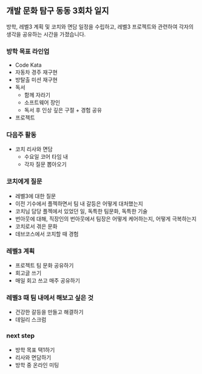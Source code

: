## 개발 문화 탐구 동동 3회차 일지
방학, 레벨3 계획 및 코치와 면담 일정을 수립하고, 레벨3 프로젝트와 관련하여 각자의 생각을 공유하는 시간을 가졌습니다.

### 방학 목표 라인업
- Code Kata
- 자동차 경주 재구현
- 방탈출 미션 재구현
- 독서
    - 함께 자라기
    - 소프트웨어 장인
    - 독서 후 인상 깊은 구절 + 경험 공유
- 프로젝트

### 다음주 활동
- 코치 리사와 면담
    - 수요일 코어 타임 내
    - 각자 질문 뽑아오기

### 코치에게 질문
- 레벨3에 대한 질문
- 이전 기수에서 플젝하면서 팀 내 갈등은 어떻게 대처했는지
- 코치님 담당 플젝에서 있었던 일, 독특한 팀문화, 독특한 기술
- 번아웃에 대해, 직장인의 번아웃에서 팀장은 어떻게 케어하는지, 어떻게 극복하는지
- 코치로서 겪은 문화
- 데브코스에서 코치할 때 경험

### 레벨3 계획
- 프로젝트 팀 문화 공유하기
- 회고글 쓰기
- 매일 회고 쓰고 매주 공유하기

### 레벨3 때 팀 내에서 해보고 싶은 것
- 건강한 갈등을 만들고 해결하기
- 데일리 스크럼

### next step
- 방학 목표 택1하기
- 리사와 면담하기
- 방학 중 온라인 미팅
